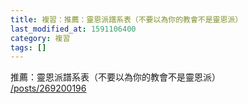 ```yaml
---
title: 複習：推薦：靈恩派譜系表（不要以為你的教會不是靈恩派）
last_modified_at: 1591106400
category: 複習
tags: []
---
```


<p>推薦：靈恩派譜系表（不要以為你的教會不是靈恩派）<br/>
<a href="/posts/269200196" target="_blank">/posts/269200196</a></p>
<p> </p>
